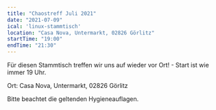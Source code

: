 ```yaml
---
title: "Chaostreff Juli 2021"
date: "2021-07-09"
ical: 'linux-stammtisch'
location: "Casa Nova, Untermarkt, 02826 Görlitz"
startTime: "19:00"
endTime: "21:30"
---
```


Für diesen Stammtisch treffen wir uns auf wieder vor Ort! - Start ist wie immer 19 Uhr. 

Ort: Casa Nova, Untermarkt, 02826 Görlitz

Bitte beachtet die geltenden Hygieneauflagen.
